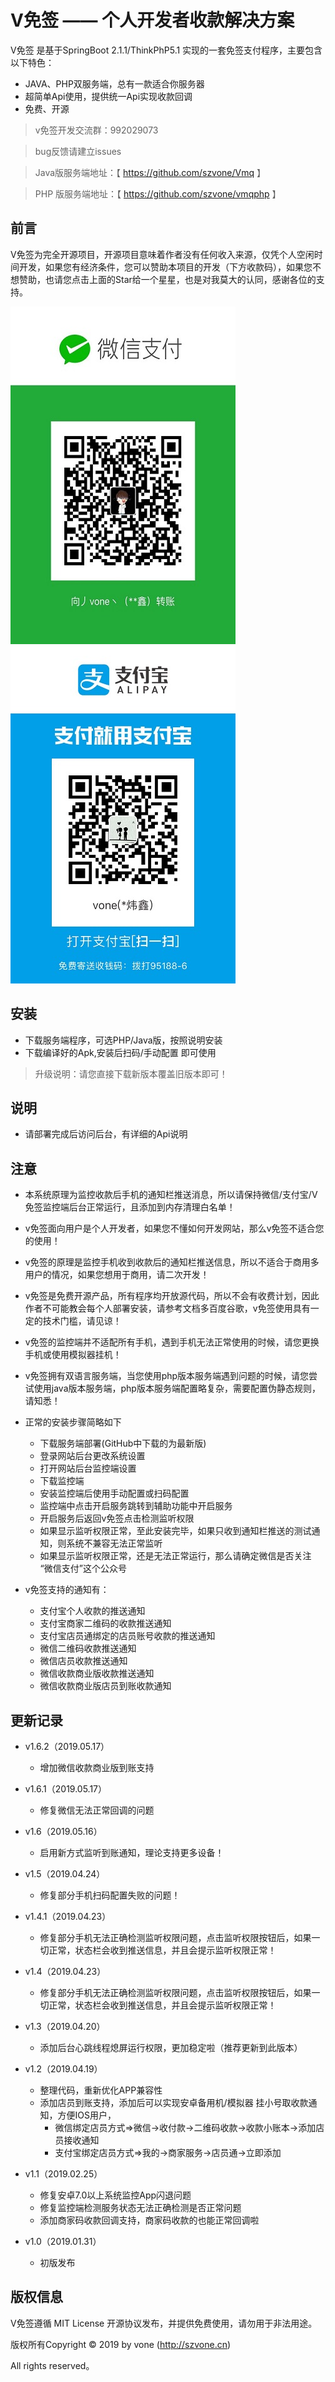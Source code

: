 
V免签  —— 个人开发者收款解决方案
===============


V免签 是基于SpringBoot 2.1.1/ThinkPhP5.1 实现的一套免签支付程序，主要包含以下特色：

 + JAVA、PHP双服务端，总有一款适合你服务器
 + 超简单Api使用，提供统一Api实现收款回调
 + 免费、开源

> v免签开发交流群：992029073

> bug反馈请建立issues

> Java版服务端地址：【 https://github.com/szvone/Vmq 】

> PHP 版服务端地址：【 https://github.com/szvone/vmqphp 】

## 前言


V免签为完全开源项目，开源项目意味着作者没有任何收入来源，仅凭个人空闲时间开发，如果您有经济条件，您可以赞助本项目的开发（下方收款码），如果您不想赞助，也请您点击上面的Star给一个星星，也是对我莫大的认同，感谢各位的支持。

![微信赞助](wx.jpg)![支付宝赞助](zfb.jpg)


## 安装

 + 下载服务端程序，可选PHP/Java版，按照说明安装
 + 下载编译好的Apk,安装后扫码/手动配置 即可使用


 > 升级说明：请您直接下载新版本覆盖旧版本即可！


## 说明
 + 请部署完成后访问后台，有详细的Api说明


## 注意

  + 本系统原理为监控收款后手机的通知栏推送消息，所以请保持微信/支付宝/V免签监控端后台正常运行，且添加到内存清理白名单！

  + v免签面向用户是个人开发者，如果您不懂如何开发网站，那么v免签不适合您的使用！

  + v免签的原理是监控手机收到收款后的通知栏推送信息，所以不适合于商用多用户的情况，如果您想用于商用，请二次开发！

  + v免签是免费开源产品，所有程序均开放源代码，所以不会有收费计划，因此作者不可能教会每个人部署安装，请参考文档多百度谷歌，v免签使用具有一定的技术门槛，请见谅！

  + v免签的监控端并不适配所有手机，遇到手机无法正常使用的时候，请您更换手机或使用模拟器挂机！

  + v免签拥有双语言服务端，当您使用php版本服务端遇到问题的时候，请您尝试使用java版本服务端，php版本服务端配置略复杂，需要配置伪静态规则，请知悉！

  + 正常的安装步骤简略如下
    + 下载服务端部署(GitHub中下载的为最新版)
    + 登录网站后台更改系统设置
    + 打开网站后台监控端设置
    + 下载监控端
    + 安装监控端后使用手动配置或扫码配置
    + 监控端中点击开启服务跳转到辅助功能中开启服务
    + 开启服务后返回v免签点击检测监听权限
    + 如果显示监听权限正常，至此安装完毕，如果只收到通知栏推送的测试通知，则系统不兼容无法正常监听
    + 如果显示监听权限正常，还是无法正常运行，那么请确定微信是否关注 “微信支付”这个公众号


  + v免签支持的通知有：
    + 支付宝个人收款的推送通知
    + 支付宝商家二维码的收款推送通知
    + 支付宝店员通绑定的店员账号收款的推送通知
    + 微信二维码收款推送通知
    + 微信店员收款推送通知
    + 微信收款商业版收款推送通知
    + 微信收款商业版店员到账收款通知

## 更新记录
 + v1.6.2（2019.05.17）
    + 增加微信收款商业版到账支持

 + v1.6.1（2019.05.17）
    + 修复微信无法正常回调的问题

 + v1.6（2019.05.16）
    + 启用新方式监听到账通知，理论支持更多设备！

 + v1.5（2019.04.24）
    + 修复部分手机扫码配置失败的问题！

 + v1.4.1（2019.04.23）
    + 修复部分手机无法正确检测监听权限问题，点击监听权限按钮后，如果一切正常，状态栏会收到推送信息，并且会提示监听权限正常！

 + v1.4（2019.04.23）
    + 修复部分手机无法正确检测监听权限问题，点击监听权限按钮后，如果一切正常，状态栏会收到推送信息，并且会提示监听权限正常！

 + v1.3（2019.04.20）
    + 添加后台心跳线程熄屏运行权限，更加稳定啦（推荐更新到此版本）

 + v1.2（2019.04.19）
    + 整理代码，重新优化APP兼容性
    + 添加店员到账支持，添加后可以实现安卓备用机/模拟器 挂小号取收款通知，方便IOS用户，
       + 微信绑定店员方式=>微信->收付款->二维码收款->收款小账本->添加店员接收通知
       + 支付宝绑定店员方式=>我的->商家服务->店员通->立即添加

 + v1.1（2019.02.25）
   + 修复安卓7.0以上系统监控App闪退问题
   + 修复监控端检测服务状态无法正确检测是否正常问题
   + 添加商家码收款回调支持，商家码收款的也能正常回调啦

 + v1.0（2019.01.31）
   + 初版发布

## 版权信息

V免签遵循 MIT License 开源协议发布，并提供免费使用，请勿用于非法用途。


版权所有Copyright © 2019 by vone (http://szvone.cn)

All rights reserved。

